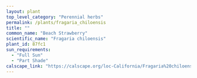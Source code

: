 ```yaml
---
layout: plant                                                              
top_level_category: "Perennial herbs"
permalink: /plants/fragaria_chiloensis
title: ""
common_name: "Beach Strawberry"
scientific_name: "Fragaria chiloensis"
plant_id: 87fc1
sun_requirements:
  - "Full Sun"
  - "Part Shade"
calscape_link: "https://calscape.org/loc-California/Fragaria%20chiloensis%20(Beach%20Strawberry)"
---
```


